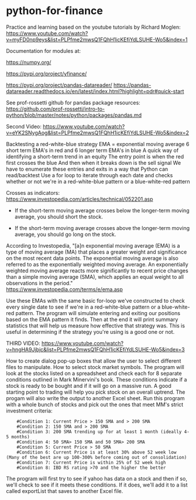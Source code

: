 # python-for-finance

Practice and learning based on the youtube tutorials by Richard Moglen: https://www.youtube.com/watch?v=myFD0np9eys&list=PLPfme2mwsQ1FQhH1icKEfiYdLSUHE-Wo5&index=1

Documentation for modules at:

https://numpy.org/

https://pypi.org/project/yfinance/

https://pypi.org/project/pandas-datareader/
https://pandas-datareader.readthedocs.io/en/latest/index.html?highlight=pdr#quick-start

See prof-rossetti github for pandas package resources:
https://github.com/prof-rossetti/intro-to-python/blob/master/notes/python/packages/pandas.md

Second Video:
https://www.youtube.com/watch?v=eYK2SNygAog&list=PLPfme2mwsQ1FQhH1icKEfiYdLSUHE-Wo5&index=2

Backtesting a red-white-blue strategy
EMA = exponential moving average
6 short term EMA's in red and 6 longer term EMA's in blue
A quick way of identifying a short-term trend in an equity
The entry point is when the red first crosses the blue
And then when it breaks down is the sell signal
We have to enumerate these entries and exits in a way that Python can read/backtest
Use a for loop to iterate through each date and checks whether or not we're in a 
    red-white-blue pattern or a blue-white-red pattern

Crosses as indicators: https://www.investopedia.com/articles/technical/052201.asp

 - If the short-term moving average crosses below the longer-term moving average, you should short the stock.

 - If the short-term moving average crosses above the longer-term moving average, you should go long on the stock.

 According to Investopedia, "[a]n exponential moving average (EMA) is a type of moving average (MA) that places a greater weight and significance on the most recent data points. The exponential moving average is also referred to as the exponentially weighted moving average. An exponentially weighted moving average reacts more significantly to recent price changes than a simple moving average (SMA), which applies an equal weight to all observations in the period." https://www.investopedia.com/terms/e/ema.asp

 Use these EMAs with the same basic for-loop we've constructed to check every single date to see if we're in a red-white-blue pattern or a blue-white-red pattern. The program will simulate entering and exiting our positions based on the EMA pattern it finds. Then at the end it will print summary statistics that will help us measure how effective that strategy was. This is useful in determining if the strategy you're using is a good one or not.

THIRD VIDEO:
https://www.youtube.com/watch?v=hngHA9Jjbjc&list=PLPfme2mwsQ1FQhH1icKEfiYdLSUHE-Wo5&index=3

How to create dialog pop-up boxes that allow the user to select different files to manipulate. How to select stock market symbols. The program will look at the stocks listed on a spreadsheet and check each for 8 separate conditions outlined in Mark Minervini's book. These conditions indicate if a stock is ready to be bought and if it will go on a massive run. A good starting point to trading will help you pick stock on an overall uptrend. The progam will also write the output to another Excel sheet. Run this program with a whole bunch of stocks and pick out the ones that meet MM's strict investment criteria:

        #Condition 1: Current Price > 150 SMA and > 200 SMA
		#Condition 2: 150 SMA and > 200 SMA
		#Condition 3: 200 SMA trending up for at least 1 month (ideally 4-5 months)
		#Condition 4: 50 SMA> 150 SMA and 50 SMA> 200 SMA
		#Condition 5: Current Price > 50 SMA
		#Condition 6: Current Price is at least 30% above 52 week low (Many of the best are up 100-300% before coming out of consolidation)
		#Condition 7: Current Price is within 25% of 52 week high
		#Condition 8: IBD RS rating >70 and the higher the better

The program will first try to see if yahoo has data on a stock and then if so, we'll check to see if it meets these conditions. If it does, we'll add it to a list called exportList that saves to another Excel file.